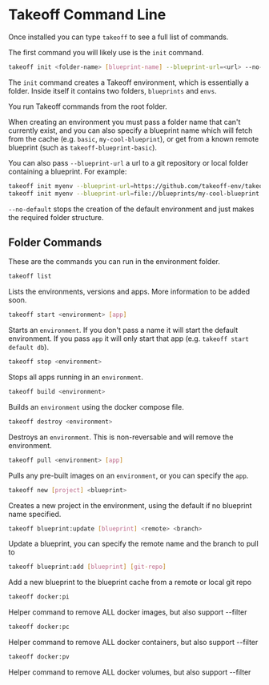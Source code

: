 # Takeoff Command Line

Once installed you can type `takeoff` to see a full list of commands.

The first command you will likely use is the `init` command.

```bash
takeoff init <folder-name> [blueprint-name] --blueprint-url=<url> --no-default
```

The `init` command creates a Takeoff environment, which is essentially a folder.  Inside itself it contains two folders, `blueprints` and `envs`.

You run Takeoff commands from the root folder.

When creating an environment you must pass a folder name that can't currently exist, and you can also specify a blueprint name which will fetch from the cache (e.g. `basic`, `my-cool-blueprint`), or get from a known remote blueprint (such as `takeoff-blueprint-basic`).

You can also pass `--blueprint-url` a url to a git repository or local folder containing a blueprint. For example:

```bash
takeoff init myenv --blueprint-url=https://github.com/takeoff-env/takeoff-blueprint-basic
takeoff init myenv --blueprint-url=file://blueprints/my-cool-blueprint
```

`--no-default` stops the creation of the default environment and just makes the required folder structure.

## Folder Commands

These are the commands you can run in the environment folder.

```bash
takeoff list
```

Lists the environments, versions and apps. More information to be added soon.

```bash
takeoff start <environment> [app]
```

Starts an `environment`. If you don't pass a name it will start the default environment. If you pass `app` it will only start that app (e.g. `takeoff start default db`).

```bash
takeoff stop <environment>
```

Stops all apps running in an `environment`.

```bash
takeoff build <environment>
```

Builds an `environment` using the docker compose file.

```bash
takeoff destroy <environment>
```

Destroys an `environment`. This is non-reversable and will remove the environment.

```bash
takeoff pull <environment> [app]
```

Pulls any pre-built images on an `environment`, or you can specify the `app`.

```bash
takeoff new [project] <blueprint>
```

Creates a new project in the environment, using the default if no blueprint name specified.

```bash
takeoff blueprint:update [blueprint] <remote> <branch>
```

Update a blueprint, you can specify the remote name and the branch to pull to

```bash
takeoff blueprint:add [blueprint] [git-repo]
```

Add a new blueprint to the blueprint cache from a remote or local git repo

```bash
takeoff docker:pi
```

Helper command to remove ALL docker images, but also support --filter

```bash
takeoff docker:pc
```

Helper command to remove ALL docker containers, but also support --filter

```bash
takeoff docker:pv
```

Helper command to remove ALL docker volumes, but also support --filter
